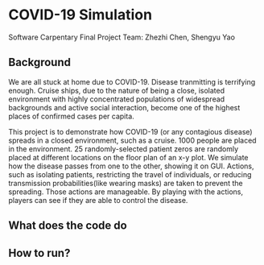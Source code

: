 # COVID-19 Simulation

Software Carpentary Final Project
Team: Zhezhi Chen, Shengyu Yao

## Background
We are all stuck at home due to COVID-19. Disease tranmitting is terrifying enough. 
Cruise ships, due to the nature of being a close, isolated environment with highly concentrated populations of 
widespread backgrounds and active social interaction, become one of the highest places of confirmed cases per capita.

This project is to demonstrate how COVID-19 (or any contagious disease) spreads in a closed environment, such as a cruise. 
1000 people are placed in the environment. 25 randomly-selected patient zeros are randomly placed at different locations on the floor plan of an x-y plot.
We simulate how the disease passes from one to the other, showing it on GUI.
Actions, such as isolating patients, restricting the travel of individuals, or reducing transmission probabilities(like wearing masks) are taken to prevent the spreading. Those actions are manageable. By playing with the actions, players can see if they are able to control the disease. 


## What does the code do


## How to run?


